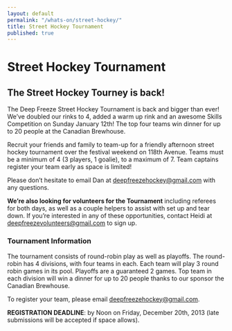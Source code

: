 ```yaml
---
layout: default
permalink: "/whats-on/street-hockey/"
title: Street Hockey Tournament
published: true
---
```


# Street Hockey Tournament

## The Street Hockey Tourney is back!

The Deep Freeze Street Hockey Tournament is back and bigger than ever! We’ve doubled our rinks to 4, added a warm up rink and an awesome Skills Competition on Sunday January 12th! The top four teams win dinner for up to 20 people at the Canadian Brewhouse.

Recruit your friends and family to team-up for a friendly afternoon street hockey tournament over the festival weekend on 118th Avenue. Teams must be a minimum of 4 (3 players, 1 goalie), to a maximum of 7. Team captains register your team early as space is limited!

Please don’t hesitate to email Dan at <deepfreezehockey@gmail.com> with any questions.

**We’re also looking for volunteers for the Tournament** including referees for both days, as well as a couple helpers to assist with set up and tear down. If you’re interested in any of these opportunities, contact Heidi at <deepfreezevolunteers@gmail.com> to sign up.

### Tournament Information

The tournament consists of round-robin play as well as playoffs. The round-robin has 4 divisions, with four teams in each. Each team will play 3 round robin games in its pool. Playoffs are a guaranteed 2 games.  Top team in each division will win a dinner for up to 20 people thanks to our sponsor the Canadian Brewhouse.

To register your team, please email <deepfreezehockey@gmail.com>.

**REGISTRATION DEADLINE**: by Noon on Friday, December 20th, 2013 (late submissions will be accepted if space allows).